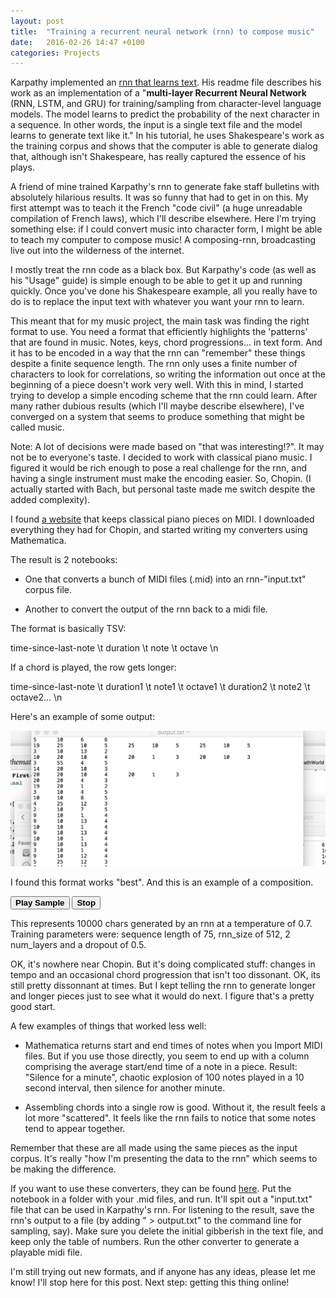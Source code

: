 ```yaml
---
layout: post
title:  "Training a recurrent neural network (rnn) to compose music"
date:   2016-02-26 14:47 +0100
categories: Projects
---
```


Karpathy implemented an [rnn that learns text]. His readme file describes his work as an implementation of a
"**multi-layer Recurrent Neural Network** (RNN, LSTM, and GRU) for training/sampling from character-level language models. 
The model learns to predict the probability of the next character in a sequence. 
In other words, the input is a single text file and the model learns to generate text like it."
In his tutorial, he uses Shakespeare's work as the training corpus and shows that the computer is able to generate dialog that, 
although isn't Shakespeare, has really captured the essence of his plays.

A friend of mine trained Karpathy's rnn to generate fake staff bulletins with absolutely hilarious results. 
It was so funny that had to get in on this. My first attempt was to teach it the French "code civil" 
(a huge unreadable compilation of French laws), which I'll describe elsewhere.
Here I'm trying something else: if I could convert music into character form, 
I might be able to teach my computer to compose music! A composing-rnn, broadcasting live out into the wilderness of the internet.

I mostly treat the rnn code as a black box. But Karpathy's code (as well as his "Usage" guide) is simple enough to be able to get it up and running quickly.
Once you've done his Shakespeare example, all you really have to do is to replace the input text with whatever you want your rnn to learn.
 
This meant that for my music project, the main task was finding the right format to use. 
You need a format that efficiently highlights the 'patterns' that are found in music. Notes, keys, chord progressions...
in text form. And it has to be encoded in a way that the rnn can "remember" these things despite a finite sequence length.
The rnn only uses a finite number of characters to look for correlations, so writing the information out once at the beginning of a piece doesn't work very well.
With this in mind, I started trying to develop a simple encoding scheme that the rnn could learn. 
After many rather dubious results (which I'll maybe describe elsewhere), 
I've converged on a system that seems to produce something that might be called music.

Note: A lot of decisions were made based on "that was interesting!?". It may not be to everyone's taste.
I decided to work with classical piano music. I figured it would be rich enough to pose a real challenge for the rnn, 
and having a single instrument must make the encoding easier.
So, Chopin. (I actually started with Bach, but personal taste made me switch despite the added complexity).

I found [a website] that keeps classical piano pieces on MIDI. I downloaded everything they had for Chopin, and started 
writing my converters using Mathematica.

The result is 2 notebooks:
 
- One that converts a bunch of MIDI files (.mid) into an rnn-"input.txt" corpus file.

- Another to convert the output of the rnn back to a midi file.

The format is basically TSV:

time-since-last-note \t duration \t note \t octave \n

If a chord is played, the row gets longer:

time-since-last-note \t duration1 \t note1 \t octave1 \t duration2 \t note2 \t octave2... \n

Here's an example of some output:

![example](/photos/outputtxtexample.png)

I found this format works "best". And this is an example of a composition.

<script type='text/javascript' src='http://midijs.net/lib/midi.js'>
</script>

<button type="button" onclick="MIDIjs.play('../../../../midi/output2.mid');"><b>Play Sample</b></button>
<button type="button" onclick="MIDIjs.stop();"><b>Stop</b></button>

This represents 10000 chars generated by an rnn at a temperature of 0.7. 
Training parameters were: sequence length of 75, rnn_size of 512, 2 num_layers and a dropout of 0.5.

OK, it's nowhere near Chopin. But it's doing complicated stuff: 
changes in tempo and an occasional chord progression that isn't too dissonant. OK, its still pretty dissonnant at times.
But I kept telling the rnn to generate longer and longer pieces just to see what it would do next.
I figure that's a pretty good start.

A few examples of things that worked less well:
 
- Mathematica returns start and end times of notes when you Import MIDI files. But if you use those directly, you seem to end up with a column
comprising the average start/end time of a note in a piece. 
Result: "Silence for a minute", chaotic explosion of 100 notes played in a 10 second interval, then silence for another minute.

- Assembling chords into a single row is good. Without it, the result feels a lot more "scattered". 
It feels like the rnn fails to notice that some notes tend to appear together. 

Remember that these are all made using the same pieces as the input corpus. 
It's really "how I'm presenting the data to the rnn" which seems to be making the difference. 

If you want to use these converters, they can be found [here]. Put the notebook in a folder with your .mid files, and run.
It'll spit out a "input.txt" file that can be used in Karpathy's rnn. For listening to the result, save the rnn's output to a file 
(by adding " > output.txt" to the command line for sampling, say). 
Make sure you delete the initial gibberish in the text file, and keep only the table of numbers.
Run the other converter to generate a playable midi file.

I'm still trying out new formats, and if anyone has any ideas, please let me know!
I'll stop here for this post. Next step: getting this thing online!


[rnn that learns text]: https://github.com/karpathy/char-rnn
[a website]: http://www.piano-midi.de/chopin.htm
[here]: https://github.com/Stok/Chopino
